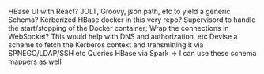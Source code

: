 HBase UI with React?
JOLT, Groovy, json path, etc to yield a generic Schema?
Kerberized HBase docker in this very repo?
Supervisord to handle the start/stopping of the Docker container;
Wrap the connections in WebSocket? This would help with DNS and authorization, etc
Devise a scheme to fetch the Kerberos context and transmitting it via SPNEGO/LDAP/SSH etc
Queries HBase via Spark => I can use these schema mappers as well
